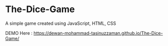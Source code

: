 # The-Dice-Game
A simple game created using JavaScript, HTML, CSS

DEMO Here : https://dewan-mohammad-tasinuzzaman.github.io/The-Dice-Game/
